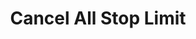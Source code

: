 ---
title: Cancel All Stop Limit
position_number: 9
type: post
description: /future/trade/v1/entrust/cancel-all-profit-stop
remark: Content-Type = application/x-www-form-urlencoded && application/json
parameters:
    -
        name: symbol
        type: string
        mandatory: false
        default: N/A
        description: Trading pair (cancel all trading pair orders if don't pass parameters)
        ranges:
left_code_blocks:
    -
        code_block: "public void getKLine() {\r\n\tString text = HttpUtil.get(URL + \"/data/api/future/trade/v1/getKLine?market=btc_usdt&type=1min&since=0\");\r\n\tSystem.out.println(text);\r\n}"
        title: Java
        language: java
right_code_blocks:
    - code_block: |-
        {
          "error": {
            "code": "",
            "msg": ""
          },
          "msgInfo": "",
          "result": true,
          "returnCode": 0
        }
      title: Response
      language: json
---